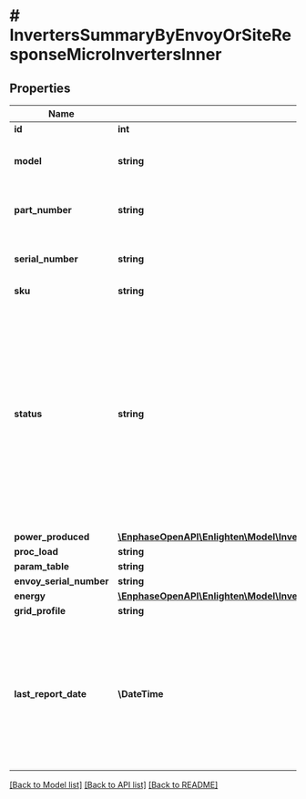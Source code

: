 # # InvertersSummaryByEnvoyOrSiteResponseMicroInvertersInner

## Properties

Name | Type | Description | Notes
------------ | ------------- | ------------- | -------------
**id** | **int** |  |
**model** | **string** | Model number of this Microinverter. |
**part_number** | **string** | The Enphase part number of this Microinverter. |
**serial_number** | **string** | The serial number of this Microinverter. |
**sku** | **string** |  |
**status** | **string** | The current status of this Microinverter. * &#x60;normal&#x60; - The microinverter is operating normally. * &#x60;power&#x60; - There is a production issue. * &#x60;micro&#x60; - The microinverter is not reporting. * &#x60;retired&#x60; - The microinverter is retired. |
**power_produced** | [**\EnphaseOpenAPI\Enlighten\Model\InvertersSummaryByEnvoyOrSiteResponseMicroInvertersInnerPowerProduced**](InvertersSummaryByEnvoyOrSiteResponseMicroInvertersInnerPowerProduced.md) |  |
**proc_load** | **string** |  |
**param_table** | **string** |  |
**envoy_serial_number** | **string** |  |
**energy** | [**\EnphaseOpenAPI\Enlighten\Model\InvertersSummaryByEnvoyOrSiteResponseMicroInvertersInnerEnergy**](InvertersSummaryByEnvoyOrSiteResponseMicroInvertersInnerEnergy.md) |  |
**grid_profile** | **string** |  |
**last_report_date** | **\DateTime** | The last time this device submitted a report, by default expressed in Unix epoch time. If Enlighten has no record of a report from this Envoy, returns null. |

[[Back to Model list]](../../README.md#models) [[Back to API list]](../../README.md#endpoints) [[Back to README]](../../README.md)
